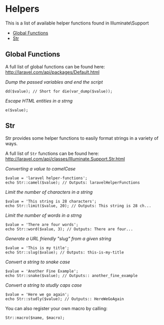 # Helpers

This is a list of available helper functions found in Illuminate\Support

- [Global Functions](#global-functions)
- [Str](#str)

<a name="global-functions"></a>
## Global Functions

A full list of global functions can be found here: http://laravel.com/api/packages/Default.html

*Dump the passed variables and end the script*
    
    dd($value); // Short for die(var_dump($value));

*Escape HTML entities in a strng*
    
    e($value);

<a name="str"></a>
## Str

Str provides some helper functions to easily format strings in a variety of ways.

A full list of `Str` functions can be found here: http://laravel.com/api/classes/Illuminate.Support.Str.html

*Converting a value to camelCase*
    
    $value = 'laravel helper-functions';
    echo Str::camel($value); // Outputs: laravelHelperFunctions

*Limit the number of characters in a string*

    $value = 'This string is 28 characters';
    echo Str::limit($value, 20); // Outputs: This string is 28 ch...

*Limit the number of words in a strng*

    $value = 'There are four words';
    echo Str::word($value, 3); // Outputs: There are four...

*Generate a URL friendly "slug" from a given string*

    $value = 'This is my title';
    echo Str::slug($value); // Outputs: this-is-my-title

*Convert a string to snake case*

    $value = 'Another Fine Example';
    echo Str::snake($value); // Outputs:: another_fine_example

*Convert a string to studly caps case*

    $value = 'Here we go again';
    echo Str::studly($value); // Outputs:: HereWeGoAgain

You can also register your own macro by calling:

    Str::macro($name, $macro);

